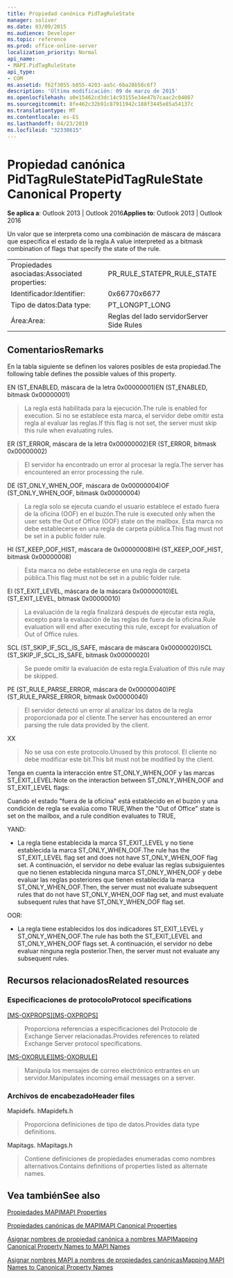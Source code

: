 ```yaml
---
title: Propiedad canónica PidTagRuleState
manager: soliver
ms.date: 03/09/2015
ms.audience: Developer
ms.topic: reference
ms.prod: office-online-server
localization_priority: Normal
api_name:
- MAPI.PidTagRuleState
api_type:
- COM
ms.assetid: f62f3055-b855-4203-aa5c-6ba28b58c6f7
description: 'Última modificación: 09 de marzo de 2015'
ms.openlocfilehash: a0e15462cd3dc14c93155e34e47b7caac2c04087
ms.sourcegitcommit: 8fe462c32b91c87911942c188f3445e85a54137c
ms.translationtype: MT
ms.contentlocale: es-ES
ms.lasthandoff: 04/23/2019
ms.locfileid: "32338615"
---
```

# <a name="pidtagrulestate-canonical-property"></a><span data-ttu-id="022ac-103">Propiedad canónica PidTagRuleState</span><span class="sxs-lookup"><span data-stu-id="022ac-103">PidTagRuleState Canonical Property</span></span>

  
  
<span data-ttu-id="022ac-104">**Se aplica a**: Outlook 2013 | Outlook 2016</span><span class="sxs-lookup"><span data-stu-id="022ac-104">**Applies to**: Outlook 2013 | Outlook 2016</span></span> 
  
<span data-ttu-id="022ac-105">Un valor que se interpreta como una combinación de máscara de máscara que especifica el estado de la regla.</span><span class="sxs-lookup"><span data-stu-id="022ac-105">A value interpreted as a bitmask combination of flags that specify the state of the rule.</span></span>
  
|||
|:-----|:-----|
|<span data-ttu-id="022ac-106">Propiedades asociadas:</span><span class="sxs-lookup"><span data-stu-id="022ac-106">Associated properties:</span></span>  <br/> |<span data-ttu-id="022ac-107">PR_RULE_STATE</span><span class="sxs-lookup"><span data-stu-id="022ac-107">PR_RULE_STATE</span></span>  <br/> |
|<span data-ttu-id="022ac-108">Identificador:</span><span class="sxs-lookup"><span data-stu-id="022ac-108">Identifier:</span></span>  <br/> |<span data-ttu-id="022ac-109">0x6677</span><span class="sxs-lookup"><span data-stu-id="022ac-109">0x6677</span></span>  <br/> |
|<span data-ttu-id="022ac-110">Tipo de datos:</span><span class="sxs-lookup"><span data-stu-id="022ac-110">Data type:</span></span>  <br/> |<span data-ttu-id="022ac-111">PT_LONG</span><span class="sxs-lookup"><span data-stu-id="022ac-111">PT_LONG</span></span>  <br/> |
|<span data-ttu-id="022ac-112">Área:</span><span class="sxs-lookup"><span data-stu-id="022ac-112">Area:</span></span>  <br/> |<span data-ttu-id="022ac-113">Reglas del lado servidor</span><span class="sxs-lookup"><span data-stu-id="022ac-113">Server Side Rules</span></span>  <br/> |
   
## <a name="remarks"></a><span data-ttu-id="022ac-114">Comentarios</span><span class="sxs-lookup"><span data-stu-id="022ac-114">Remarks</span></span>

<span data-ttu-id="022ac-115">En la tabla siguiente se definen los valores posibles de esta propiedad.</span><span class="sxs-lookup"><span data-stu-id="022ac-115">The following table defines the possible values of this property.</span></span>
  
<span data-ttu-id="022ac-116">EN (ST_ENABLED, máscara de la letra 0x00000001)</span><span class="sxs-lookup"><span data-stu-id="022ac-116">EN (ST_ENABLED, bitmask 0x00000001)</span></span>
  
> <span data-ttu-id="022ac-117">La regla está habilitada para la ejecución.</span><span class="sxs-lookup"><span data-stu-id="022ac-117">The rule is enabled for execution.</span></span> <span data-ttu-id="022ac-118">Si no se establece esta marca, el servidor debe omitir esta regla al evaluar las reglas.</span><span class="sxs-lookup"><span data-stu-id="022ac-118">If this flag is not set, the server must skip this rule when evaluating rules.</span></span>
    
<span data-ttu-id="022ac-119">ER (ST_ERROR, máscara de la letra 0x00000002)</span><span class="sxs-lookup"><span data-stu-id="022ac-119">ER (ST_ERROR, bitmask 0x00000002)</span></span>
  
> <span data-ttu-id="022ac-120">El servidor ha encontrado un error al procesar la regla.</span><span class="sxs-lookup"><span data-stu-id="022ac-120">The server has encountered an error processing the rule.</span></span>
    
<span data-ttu-id="022ac-121">DE (ST_ONLY_WHEN_OOF, máscara de 0x00000004)</span><span class="sxs-lookup"><span data-stu-id="022ac-121">OF (ST_ONLY_WHEN_OOF, bitmask 0x00000004)</span></span>
  
> <span data-ttu-id="022ac-122">La regla solo se ejecuta cuando el usuario establece el estado fuera de la oficina (OOF) en el buzón.</span><span class="sxs-lookup"><span data-stu-id="022ac-122">The rule is executed only when the user sets the Out of Office (OOF) state on the mailbox.</span></span> <span data-ttu-id="022ac-123">Esta marca no debe establecerse en una regla de carpeta pública.</span><span class="sxs-lookup"><span data-stu-id="022ac-123">This flag must not be set in a public folder rule.</span></span>
    
<span data-ttu-id="022ac-124">HI (ST_KEEP_OOF_HIST, máscara de 0x00000008)</span><span class="sxs-lookup"><span data-stu-id="022ac-124">HI (ST_KEEP_OOF_HIST, bitmask 0x00000008)</span></span>
  
> <span data-ttu-id="022ac-125">Esta marca no debe establecerse en una regla de carpeta pública.</span><span class="sxs-lookup"><span data-stu-id="022ac-125">This flag must not be set in a public folder rule.</span></span>
    
<span data-ttu-id="022ac-126">El (ST_EXIT_LEVEL, máscara de la máscara 0x00000010)</span><span class="sxs-lookup"><span data-stu-id="022ac-126">EL (ST_EXIT_LEVEL, bitmask 0x00000010)</span></span>
  
> <span data-ttu-id="022ac-127">La evaluación de la regla finalizará después de ejecutar esta regla, excepto para la evaluación de las reglas de fuera de la oficina.</span><span class="sxs-lookup"><span data-stu-id="022ac-127">Rule evaluation will end after executing this rule, except for evaluation of Out of Office rules.</span></span>
    
<span data-ttu-id="022ac-128">SCL (ST_SKIP_IF_SCL_IS_SAFE, máscara de máscara 0x00000020)</span><span class="sxs-lookup"><span data-stu-id="022ac-128">SCL (ST_SKIP_IF_SCL_IS_SAFE, bitmask 0x00000020)</span></span>
  
> <span data-ttu-id="022ac-129">Se puede omitir la evaluación de esta regla.</span><span class="sxs-lookup"><span data-stu-id="022ac-129">Evaluation of this rule may be skipped.</span></span>
    
<span data-ttu-id="022ac-130">PE (ST_RULE_PARSE_ERROR, máscara de 0x00000040)</span><span class="sxs-lookup"><span data-stu-id="022ac-130">PE (ST_RULE_PARSE_ERROR, bitmask 0x00000040)</span></span>
  
> <span data-ttu-id="022ac-131">El servidor detectó un error al analizar los datos de la regla proporcionada por el cliente.</span><span class="sxs-lookup"><span data-stu-id="022ac-131">The server has encountered an error parsing the rule data provided by the client.</span></span>
    
<span data-ttu-id="022ac-132">X</span><span class="sxs-lookup"><span data-stu-id="022ac-132">X</span></span>
  
> <span data-ttu-id="022ac-133">No se usa con este protocolo.</span><span class="sxs-lookup"><span data-stu-id="022ac-133">Unused by this protocol.</span></span> <span data-ttu-id="022ac-134">El cliente no debe modificar este bit.</span><span class="sxs-lookup"><span data-stu-id="022ac-134">This bit must not be modified by the client.</span></span>
    
<span data-ttu-id="022ac-135">Tenga en cuenta la interacción entre ST_ONLY_WHEN_OOF y las marcas ST_EXIT_LEVEL:</span><span class="sxs-lookup"><span data-stu-id="022ac-135">Note on the interaction between ST_ONLY_WHEN_OOF and ST_EXIT_LEVEL flags:</span></span> 
  
<span data-ttu-id="022ac-136">Cuando el estado "fuera de la oficina" está establecido en el buzón y una condición de regla se evalúa como TRUE,</span><span class="sxs-lookup"><span data-stu-id="022ac-136">When the "Out of Office" state is set on the mailbox, and a rule condition evaluates to TRUE,</span></span> 
  
<span data-ttu-id="022ac-137">Y</span><span class="sxs-lookup"><span data-stu-id="022ac-137">AND:</span></span>
  
- <span data-ttu-id="022ac-138">La regla tiene establecida la marca ST_EXIT_LEVEL y no tiene establecida la marca ST_ONLY_WHEN_OOF.</span><span class="sxs-lookup"><span data-stu-id="022ac-138">The rule has the ST_EXIT_LEVEL flag set and does not have ST_ONLY_WHEN_OOF flag set.</span></span> <span data-ttu-id="022ac-139">A continuación, el servidor no debe evaluar las reglas subsiguientes que no tienen establecida ninguna marca ST_ONLY_WHEN_OOF y debe evaluar las reglas posteriores que tienen establecida la marca ST_ONLY_WHEN_OOF.</span><span class="sxs-lookup"><span data-stu-id="022ac-139">Then, the server must not evaluate subsequent rules that do not have ST_ONLY_WHEN_OOF flag set, and must evaluate subsequent rules that have ST_ONLY_WHEN_OOF flag set.</span></span>
    
<span data-ttu-id="022ac-140">O</span><span class="sxs-lookup"><span data-stu-id="022ac-140">OR:</span></span>
  
- <span data-ttu-id="022ac-141">La regla tiene establecidos los dos indicadores ST_EXIT_LEVEL y ST_ONLY_WHEN_OOF.</span><span class="sxs-lookup"><span data-stu-id="022ac-141">The rule has both the ST_EXIT_LEVEL and ST_ONLY_WHEN_OOF flags set.</span></span> <span data-ttu-id="022ac-142">A continuación, el servidor no debe evaluar ninguna regla posterior.</span><span class="sxs-lookup"><span data-stu-id="022ac-142">Then, the server must not evaluate any subsequent rules.</span></span>
    
## <a name="related-resources"></a><span data-ttu-id="022ac-143">Recursos relacionados</span><span class="sxs-lookup"><span data-stu-id="022ac-143">Related resources</span></span>

### <a name="protocol-specifications"></a><span data-ttu-id="022ac-144">Especificaciones de protocolo</span><span class="sxs-lookup"><span data-stu-id="022ac-144">Protocol specifications</span></span>

<span data-ttu-id="022ac-145">[[MS-OXPROPS]](https://msdn.microsoft.com/library/f6ab1613-aefe-447d-a49c-18217230b148%28Office.15%29.aspx)</span><span class="sxs-lookup"><span data-stu-id="022ac-145">[[MS-OXPROPS]](https://msdn.microsoft.com/library/f6ab1613-aefe-447d-a49c-18217230b148%28Office.15%29.aspx)</span></span>
  
> <span data-ttu-id="022ac-146">Proporciona referencias a especificaciones del Protocolo de Exchange Server relacionadas.</span><span class="sxs-lookup"><span data-stu-id="022ac-146">Provides references to related Exchange Server protocol specifications.</span></span>
    
<span data-ttu-id="022ac-147">[[MS-OXORULE]](https://msdn.microsoft.com/library/70ac9436-501e-43e2-9163-20d2b546b886%28Office.15%29.aspx)</span><span class="sxs-lookup"><span data-stu-id="022ac-147">[[MS-OXORULE]](https://msdn.microsoft.com/library/70ac9436-501e-43e2-9163-20d2b546b886%28Office.15%29.aspx)</span></span>
  
> <span data-ttu-id="022ac-148">Manipula los mensajes de correo electrónico entrantes en un servidor.</span><span class="sxs-lookup"><span data-stu-id="022ac-148">Manipulates incoming email messages on a server.</span></span>
    
### <a name="header-files"></a><span data-ttu-id="022ac-149">Archivos de encabezado</span><span class="sxs-lookup"><span data-stu-id="022ac-149">Header files</span></span>

<span data-ttu-id="022ac-150">Mapidefs. h</span><span class="sxs-lookup"><span data-stu-id="022ac-150">Mapidefs.h</span></span>
  
> <span data-ttu-id="022ac-151">Proporciona definiciones de tipo de datos.</span><span class="sxs-lookup"><span data-stu-id="022ac-151">Provides data type definitions.</span></span>
    
<span data-ttu-id="022ac-152">Mapitags. h</span><span class="sxs-lookup"><span data-stu-id="022ac-152">Mapitags.h</span></span>
  
> <span data-ttu-id="022ac-153">Contiene definiciones de propiedades enumeradas como nombres alternativos.</span><span class="sxs-lookup"><span data-stu-id="022ac-153">Contains definitions of properties listed as alternate names.</span></span>
    
## <a name="see-also"></a><span data-ttu-id="022ac-154">Vea también</span><span class="sxs-lookup"><span data-stu-id="022ac-154">See also</span></span>



[<span data-ttu-id="022ac-155">Propiedades MAPI</span><span class="sxs-lookup"><span data-stu-id="022ac-155">MAPI Properties</span></span>](mapi-properties.md)
  
[<span data-ttu-id="022ac-156">Propiedades canónicas de MAPI</span><span class="sxs-lookup"><span data-stu-id="022ac-156">MAPI Canonical Properties</span></span>](mapi-canonical-properties.md)
  
[<span data-ttu-id="022ac-157">Asignar nombres de propiedad canónica a nombres MAPI</span><span class="sxs-lookup"><span data-stu-id="022ac-157">Mapping Canonical Property Names to MAPI Names</span></span>](mapping-canonical-property-names-to-mapi-names.md)
  
[<span data-ttu-id="022ac-158">Asignar nombres MAPI a nombres de propiedades canónicas</span><span class="sxs-lookup"><span data-stu-id="022ac-158">Mapping MAPI Names to Canonical Property Names</span></span>](mapping-mapi-names-to-canonical-property-names.md)

